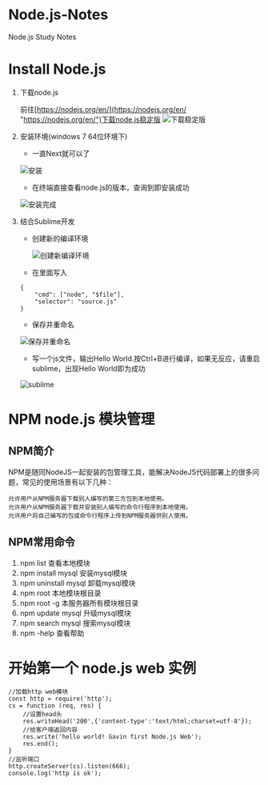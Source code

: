 # Node.js-Notes
Node.js Study Notes
# Install Node.js
1. 下载node.js
	
	前往[https://nodejs.org/en/](https://nodejs.org/en/ "https://nodejs.org/en/")下载node.js稳定版
	![下载稳定版](http://i.imgur.com/1byvubu.png)


2. 安装环境(windows 7 64位环境下)
	
	- 一直Next就可以了
	
	![安装](http://i.imgur.com/gRew5uL.png)
	
	- 在终端直接查看node.js的版本，查询到即安装成功
	
	![安装完成](http://i.imgur.com/awvnLdR.png)


3. 结合Sublime开发
	
	- 创建新的编译环境
	
	  ![创建新编译环境](http://i.imgur.com/IDga1Cv.png)
	- 在里面写入
	```
	{
		"cmd": ["node", "$file"],
		"selector": "source.js"
	}
	```
	- 保存并重命名
	
	![保存并重命名](http://i.imgur.com/Jzs3iNo.png)
	- 写一个js文件，输出Hello World.按Ctrl+B进行编译，如果无反应，请重启sublime，出现Hello World即为成功
	
	![sublime](http://i.imgur.com/LXs03iI.png)

# NPM node.js 模块管理 
## NPM简介
NPM是随同NodeJS一起安装的包管理工具，能解决NodeJS代码部署上的很多问题，常见的使用场景有以下几种：

    允许用户从NPM服务器下载别人编写的第三方包到本地使用。
    允许用户从NPM服务器下载并安装别人编写的命令行程序到本地使用。
    允许用户将自己编写的包或命令行程序上传到NPM服务器供别人使用。 
## NPM常用命令
1. npm list
	查看本地模块
2. npm install mysql
	安装mysql模块
3. npm uninstall mysql
	卸载mysql模块
4. npm root
	本地模块根目录
5. npm root -g
	本服务器所有模块根目录
6. npm update mysql
	升级mysql模块
7. npm search mysql
	搜索mysql模块
8. npm -help <command>
	查看帮助

# 开始第一个 node.js web 实例
	//加载http web模块
	const http = require('http');
	cs = function (req, res) {
		//设置head头
		res.writeHead('200',{'content-type':'text/html;charset=utf-8'});
		//给客户端返回内容
		res.write('hello world! Gavin first Node.js Web'); 
		res.end();
	}
	//监听端口
	http.createServer(cs).listen(666);
	console.log('http is ok');